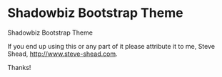# Shadowbiz Bootstrap Theme
Shadowbiz Bootstrap Theme

If you end up using this or any part of it please attribute it to me, Steve Shead, http://www.steve-shead.com.

Thanks!
